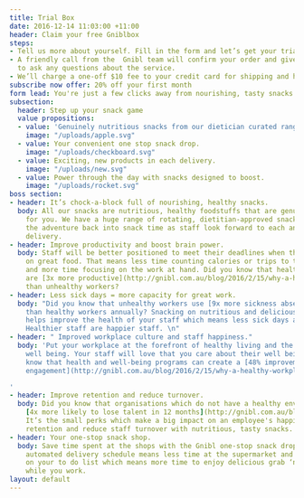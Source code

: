 ```yaml
---
title: Trial Box
date: 2016-12-14 11:03:00 +11:00
header: Claim your free Gniblbox
steps:
- Tell us more about yourself. Fill in the form and let’s get your trial under way.
- A friendly call from the  Gnibl team will confirm your order and give you the chance
  to ask any questions about the service.
- We’ll charge a one-off $10 fee to your credit card for shipping and handling.
subscribe now offer: 20% off your first month
form lead: You're just a few clicks away from nourishing, tasty snacks.
subsection:
  header: Step up your snack game
  value propositions:
  - value: 'Genuinely nutritious snacks from our dietician curated range. '
    image: "/uploads/apple.svg"
  - value: Your convenient one stop snack drop.
    image: "/uploads/checkboard.svg"
  - value: Exciting, new products in each delivery.
    image: "/uploads/new.svg"
  - value: Power through the day with snacks designed to boost.
    image: "/uploads/rocket.svg"
boss section:
- header: It’s chock-a-block full of nourishing, healthy snacks.
  body: All our snacks are nutritious, healthy foodstuffs that are genuinely good
    for you. We have a huge range of rotating, dietitian-approved snacks that put
    the adventure back into snack time as staff look forward to each and every Gnibl
    delivery.
- header: Improve productivity and boost brain power.
  body: Staff will be better positioned to meet their deadlines when they’re snacking
    on great food. That means less time counting calories or trips to the supermarket
    and more time focusing on the work at hand. Did you know that healthy workers
    are [3x more productive](http://gnibl.com.au/blog/2016/2/15/why-a-healthy-workplace-is-good-for-business)
    than unhealthy workers?
- header: Less sick days = more capacity for great work.
  body: "Did you know that unhealthy workers use [9x more sickness absence](http://gnibl.com.au/blog/2016/2/15/why-a-healthy-workplace-is-good-for-business)
    than healthy workers annually? Snacking on nutritious and delicious snack foods
    helps improve the health of your staff which means less sick days across the office.
    Healthier staff are happier staff. \n"
- header: " Improved workplace culture and staff happiness."
  body: 'Put your workplace at the forefront of healthy living and the movement towards
    well being. Your staff will love that you care about their well being. Did you
    know that health and well-being programs can create a [48% improvement in employee
    engagement](http://gnibl.com.au/blog/2016/2/15/why-a-healthy-workplace-is-good-for-business)?

'
- header: Improve retention and reduce turnover.
  body: Did you know that organisations which do not have a healthy environment are
    [4x more likely to lose talent in 12 months](http://gnibl.com.au/blog/2016/2/15/why-a-healthy-workplace-is-good-for-business)?
    It’s the small perks which make a big impact on an employee's happiness. Improve
    retention and reduce staff turnover with nutritious, tasty snacks.
- header: Your one-stop snack shop.
  body: Save time spent at the shops with the Gnibl one-stop snack drop. Our flexible,
    automated delivery schedule means less time at the supermarket and one less task
    on your to do list which means more time to enjoy delicious grab ‘n go snacks
    while you work.
layout: default
---
```


